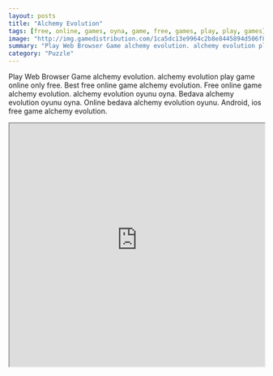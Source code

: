 ```yaml
---
layout: posts
title: "Alchemy Evolution"
tags: [free, online, games, oyna, game, free, games, play, play, games]
image: "http://img.gamedistribution.com/1ca5dc13e9964c2b8e8445894d506f85.jpg"
summary: "Play Web Browser Game alchemy evolution. alchemy evolution play game online only free. Best free online game alchemy evolution. Free online game alchemy evolution. alchemy evolution oyunu oyna. Bedava alchemy evolution oyunu oyna. Online bedava alchemy evolution oyunu. Android, ios free game alchemy evolution."
category: "Puzzle"
---
```


Play Web Browser Game alchemy evolution. alchemy evolution play game online only free. Best free online game alchemy evolution. Free online game alchemy evolution. alchemy evolution oyunu oyna. Bedava alchemy evolution oyunu oyna. Online bedava alchemy evolution oyunu. Android, ios free game alchemy evolution.

<iframe width="100%" height="480px;" src="http://flash.gamedistribution.com?game=1ca5dc13e9964c2b8e8445894d506f85"></iframe>